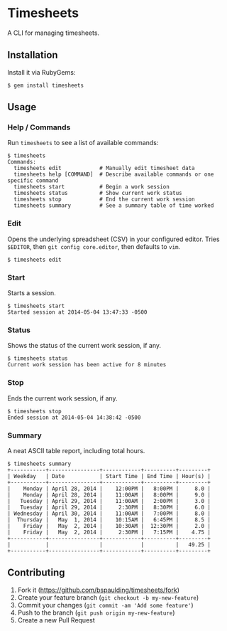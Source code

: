 # Timesheets

A CLI for managing timesheets.

## Installation

Install it via RubyGems:

    $ gem install timesheets

## Usage

### Help / Commands

Run `timesheets` to see a list of available commands:

    $ timesheets
    Commands:
      timesheets edit            # Manually edit timesheet data
      timesheets help [COMMAND]  # Describe available commands or one specific command
      timesheets start           # Begin a work session
      timesheets status          # Show current work status
      timesheets stop            # End the current work session
      timesheets summary         # See a summary table of time worked


### Edit

Opens the underlying spreadsheet (CSV) in your configured editor. Tries `$EDITOR`, then `git config core.editor`, then defaults to `vim`.

    $ timesheets edit

### Start

Starts a session.

    $ timesheets start
    Started session at 2014-05-04 13:47:33 -0500

### Status

Shows the status of the current work session, if any.

    $ timesheets status
    Current work session has been active for 8 minutes

### Stop

Ends the current work session, if any.

    $ timesheets stop
    Ended session at 2014-05-04 14:38:42 -0500

### Summary

A neat ASCII table report, including total hours.

    $ timesheets summary
    +-----------+----------------+------------+----------+---------+
    | Weekday   | Date           | Start Time | End Time | Hour(s) |
    +-----------+----------------+------------+----------+---------+
    |    Monday | April 28, 2014 |    12:00PM |   8:00PM |     8.0 |
    |    Monday | April 28, 2014 |    11:00AM |   8:00PM |     9.0 |
    |   Tuesday | April 29, 2014 |    11:00AM |   2:00PM |     3.0 |
    |   Tuesday | April 29, 2014 |     2:30PM |   8:30PM |     6.0 |
    | Wednesday | April 30, 2014 |    11:00AM |   7:00PM |     8.0 |
    |  Thursday |   May  1, 2014 |    10:15AM |   6:45PM |     8.5 |
    |    Friday |   May  2, 2014 |    10:30AM |  12:30PM |     2.0 |
    |    Friday |   May  2, 2014 |     2:30PM |   7:15PM |    4.75 |
    +-----------+----------------+------------+----------+---------+
    |           |                |            |          |   49.25 |
    +-----------+----------------+------------+----------+---------+

## Contributing

1. Fork it (https://github.com/bspaulding/timesheets/fork)
2. Create your feature branch (`git checkout -b my-new-feature`)
3. Commit your changes (`git commit -am 'Add some feature'`)
4. Push to the branch (`git push origin my-new-feature`)
5. Create a new Pull Request
